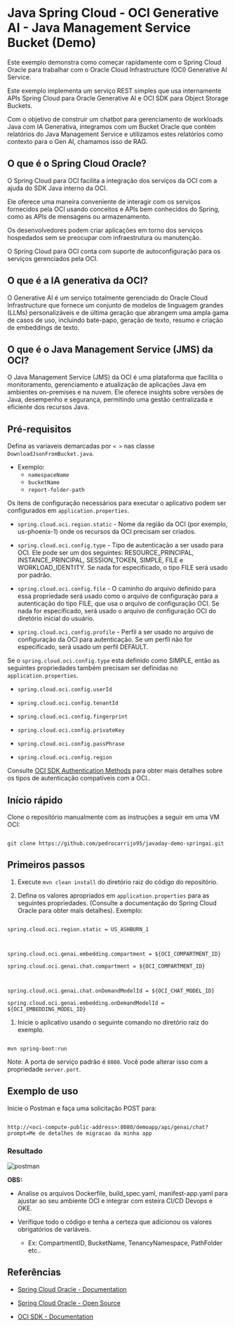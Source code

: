 # Java Spring Cloud - OCI Generative AI - Java Management Service Bucket (Demo)



Este exemplo demonstra como começar rapidamente com o Spring Cloud Oracle para trabalhar com o Oracle Cloud Infrastructure (OCI) Generative AI Service. 

Este exemplo implementa um serviço REST simples que usa internamente APIs Spring Cloud para Oracle Generative AI e OCI SDK para Object Storage Buckets.

Com o objetivo de construir um chatbot para gerenciamento de workloads Java com IA Generativa, integramos com um Bucket Oracle que contém relatórios do Java Management Service e utilizamos estes relatórios como contexto para o Gen AI, chamamos isso de RAG.




## O que é o Spring Cloud Oracle?


O Spring Cloud para OCI facilita a integração dos serviços da OCI com a ajuda do SDK Java interno da OCI. 

Ele oferece uma maneira conveniente de interagir com os serviços fornecidos pela OCI usando conceitos e APIs bem conhecidos do Spring, como as APIs de mensagens ou armazenamento. 

Os desenvolvedores podem criar aplicações em torno dos serviços hospedados sem se preocupar com infraestrutura ou manutenção. 

O Spring Cloud para OCI conta com suporte de autoconfiguração para os serviços gerenciados pela OCI.




## O que é a IA generativa da OCI?


O Generative AI é um serviço totalmente gerenciado do Oracle Cloud Infrastructure que fornece um conjunto de modelos de linguagem grandes (LLMs) personalizáveis e de última geração que abrangem uma ampla gama de casos de uso, incluindo bate-papo, geração de texto, resumo e criação de embeddings de texto.

## O que é o Java Management Service (JMS) da OCI?


O Java Management Service (JMS) da OCI é uma plataforma que facilita o monitoramento, gerenciamento e atualização de aplicações Java em ambientes on-premises e na nuvem. Ele oferece insights sobre versões de Java, desempenho e segurança, permitindo uma gestão centralizada e eficiente dos recursos Java.




## Pré-requisitos
Defina as variaveis demarcadas por `< >` nas classe `DownloadJsonFromBucket.java`.
  * Exemplo:
    * `namespaceName`
    * `bucketName`
    * `report-folder-path`

Os itens de configuração necessários para executar o aplicativo podem ser configurados em `application.properties`.


* `spring.cloud.oci.region.static` - Nome da região da OCI (por exemplo, us-phoenix-1) onde os recursos da OCI precisam ser criados.

* `spring.cloud.oci.config.type` - Tipo de autenticação a ser usado para OCI. Ele pode ser um dos seguintes: RESOURCE_PRINCIPAL, INSTANCE_PRINCIPAL, SESSION_TOKEN, SIMPLE, FILE e WORKLOAD_IDENTITY. Se nada for especificado, o tipo FILE será usado por padrão.

* `spring.cloud.oci.config.file` - O caminho do arquivo definido para essa propriedade será usado como o arquivo de configuração para a autenticação do tipo FILE, que usa o arquivo de configuração OCI. Se nada for especificado, será usado o arquivo de configuração OCI do diretório inicial do usuário.

* `spring.cloud.oci.config.profile` - Perfil a ser usado no arquivo de configuração da OCI para autenticação. Se um perfil não for especificado, será usado um perfil DEFAULT.




Se o `spring.cloud.oci.config.type` esta definido como SIMPLE, então as seguintes propriedades também precisam ser definidas no `application.properties`.




* `spring.cloud.oci.config.userId`

* `spring.cloud.oci.config.tenantId`

* `spring.cloud.oci.config.fingerprint`

* `spring.cloud.oci.config.privateKey`

* `spring.cloud.oci.config.passPhrase`

* `spring.cloud.oci.config.region`




Consulte [OCI SDK Authentication Methods](https://docs.oracle.com/en-us/iaas/Content/API/Concepts/sdk_authentication_methods.htm) para obter mais detalhes sobre os tipos de autenticação compatíveis com a OCI..




## Início rápido




Clone o repositório manualmente com as instruções a seguir em uma VM OCI:




```

git clone https://github.com/pedrocarrijo95/javaday-demo-springai.git

```




## Primeiros passos




1. Execute `mvn clean install` do diretório raiz do código do repositório.




1. Defina os valores apropriados em `application.properties` para as seguintes propriedades. (Consulte a documentação do Spring Cloud Oracle para obter mais detalhes).
Exemplo:
```

spring.cloud.oci.region.static = US_ASHBURN_1 



spring.cloud.oci.genai.embedding.compartment = ${OCI_COMPARTMENT_ID}

spring.cloud.oci.genai.chat.compartment = ${OCI_COMPARTMENT_ID}



spring.cloud.oci.genai.chat.onDemandModelId = ${OCI_CHAT_MODEL_ID}

spring.cloud.oci.genai.embedding.onDemandModelId = ${OCI_EMBEDDING_MODEL_ID}

```

1. Inicie o aplicativo usando o seguinte comando no diretório raiz do exemplo.

```

mvn spring-boot:run

```




Note: A porta de serviço padrão é `8080`. Você pode alterar isso com a propriedade `server.port`.




## Exemplo de uso



Inicie o Postman e faça uma solicitação POST para:

```

http://<oci-compute-public-address>:8080/demoapp/api/genai/chat?prompt=Me de detalhes de migracao da minha app

```

### Resultado
![postman](https://github.com/user-attachments/assets/3165dd19-8ec1-4aa0-9753-15c43ef7f3c5)





**OBS:** 

* Analise os arquivos Dockerfile, build_spec.yaml, manifest-app.yaml para ajustar ao seu ambiente OCI e integrar com esteira CI/CD Devops e OKE.

* Verifique todo o código e tenha a certeza que adicionou os valores obrigatórios de variáveis.

   * Ex: CompartmentID, BucketName, TenancyNamespace, PathFolder etc..

## Referências

* [Spring Cloud Oracle - Documentation](#)

* [Spring Cloud Oracle - Open Source](https://github.com/oracle/spring-cloud-oci)

* [OCI SDK - Documentation](https://docs.oracle.com/en-us/iaas/Content/API/Concepts/sdks.htm)
